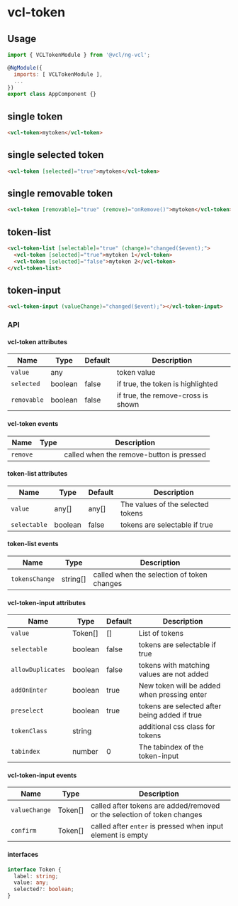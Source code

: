 # vcl-token

## Usage

```js
import { VCLTokenModule } from '@vcl/ng-vcl';

@NgModule({
  imports: [ VCLTokenModule ],
  ...
})
export class AppComponent {}
```

## single token

```html
<vcl-token>mytoken</vcl-token>
```

## single selected token

```html
<vcl-token [selected]="true">mytoken</vcl-token>
```

## single removable token

```html
<vcl-token [removable]="true" (remove)="onRemove()">mytoken</vcl-token>
```

## token-list

```html
<vcl-token-list [selectable]="true" (change)="changed($event);">
  <vcl-token [selected]="true">mytoken 1</vcl-token>
  <vcl-token [selected]="false">mytoken 2</vcl-token>
</vcl-token-list>
```

## token-input

```html
<vcl-token-input (valueChange)="changed($event);"></vcl-token-input>
```

### API

#### vcl-token attributes

Name          | Type    | Default   | Description
------------  | ------- | -------   | ---------------------------------------
`value`       | any     |           | token value
`selected`    | boolean | false     | if true, the token is highlighted
`removable`   | boolean | false     | if true, the remove-cross is shown

#### vcl-token events

Name        | Type    | Description
----------- | ------- | ----------------------
`remove`    |         | called when the remove-button is pressed

#### token-list attributes

Name         | Type     | Default  | Description
------------ | -------- | -------- | ------------------------------------------------------------
`value`      | any[]    | any[]    | The values of the selected tokens
`selectable` | boolean  | false    | tokens are selectable if true

#### token-list events

Name                  | Type     | Description
--------------------- | -------- | -----------
`tokensChange`        | string[] | called when the selection of token changes

#### vcl-token-input attributes

Name                 | Type     | Default              | Description
------------         | -------- | -------              | ------------------------------------------------------------
`value`              | Token[]  | []                   | List of tokens
`selectable`         | boolean  | false                | tokens are selectable if true
`allowDuplicates`    | boolean  | false                | tokens with matching values are not added
`addOnEnter`         | boolean  | true                 | New token will be added when pressing enter
`preselect`          | boolean  | true                 | tokens are selected after being added if true
`tokenClass`         | string   |                      | additional css class for tokens
`tabindex`           | number   | 0                    | The tabindex of the token-input

#### vcl-token-input events

Name            | Type    | Description
--------------- | ------- | ---------------
`valueChange`   | Token[] | called after tokens are added/removed or the selection of token changes
`confirm`       | Token[] | called after `enter` is pressed when input element is empty

#### interfaces

```ts
interface Token {
  label: string;
  value: any;
  selected?: boolean;
}
```

